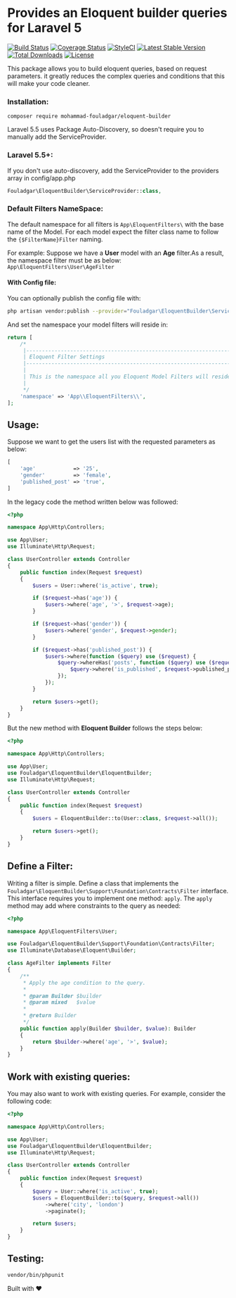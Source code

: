# Provides an Eloquent builder queries for Laravel 5

[![Build Status](https://travis-ci.org/mohammad-fouladgar/eloquent-builder.svg?branch=develop)](https://travis-ci.org/mohammad-fouladgar/eloquent-builder)
[![Coverage Status](https://coveralls.io/repos/github/mohammad-fouladgar/eloquent-builder/badge.svg?branch=develop)](https://coveralls.io/github/mohammad-fouladgar/eloquent-builder?branch=develop)
[![StyleCI](https://github.styleci.io/repos/144369188/shield?branch=develop)](https://github.styleci.io/repos/144369188)
[![Latest Stable Version](https://poser.pugx.org/mohammad-fouladgar/eloquent-builder/v/stable)](https://packagist.org/packages/mohammad-fouladgar/eloquent-builder)
[![Total Downloads](https://poser.pugx.org/mohammad-fouladgar/eloquent-builder/downloads)](https://packagist.org/packages/mohammad-fouladgar/eloquent-builder)
[![License](https://poser.pugx.org/mohammad-fouladgar/eloquent-builder/license)](https://packagist.org/packages/mohammad-fouladgar/eloquent-builder)

This package allows you to build eloquent queries, based on request parameters.
it greatly reduces the complex queries and conditions that this will make your code cleaner.

### Installation:
```shell
composer require mohammad-fouladgar/eloquent-builder
```
Laravel 5.5 uses Package Auto-Discovery, so doesn't require you to manually add the ServiceProvider.

### Laravel 5.5+:
If you don't use auto-discovery, add the ServiceProvider to the providers array in config/app.php
```php
Fouladgar\EloquentBuilder\ServiceProvider::class,
```

### Default Filters NameSpace:
The default namespace for all filters is  ``App\EloquentFilters\``  with the base name of the Model.
For each model expect the filter class name to follow the ``{$FilterName}Filter`` naming.

For example:
Suppose we have a **User** model with an **Age** filter.As a result, the namespace filter must be as below:
``
App\EloquentFilters\User\AgeFilter
``
#### With Config file:
You can optionally publish the config file with:
```sh
php artisan vendor:publish --provider="Fouladgar\EloquentBuilder\ServiceProvider" --tag="config"
```
And set the namespace your model filters will reside in:
```php
return [
    /*
     |--------------------------------------------------------------------------
     | Eloquent Filter Settings
     |--------------------------------------------------------------------------
     |
     | This is the namespace all you Eloquent Model Filters will reside
     |
     */
    'namespace' => 'App\\EloquentFilters\\',
];
```

## Usage:
Suppose we want to get the users list with the  requested parameters as below:
```php
[
    'age'            => '25',
    'gender'         => 'female',
    'published_post' => 'true',
]
```
In the legacy code the method written below was followed:
```php
<?php

namespace App\Http\Controllers;

use App\User;
use Illuminate\Http\Request;

class UserController extends Controller
{
    public function index(Request $request)
    {
        $users = User::where('is_active', true);

        if ($request->has('age')) {
            $users->where('age', '>', $request->age);
        }

        if ($request->has('gender')) {
            $users->where('gender', $request->gender);
        }

        if ($request->has('published_post')) {
            $users->where(function ($query) use ($request) {
                $query->whereHas('posts', function ($query) use ($request) {
                    $query->where('is_published', $request->published_post);
                });
            });
        }

        return $users->get();
    }
}
```
But the new method with **Eloquent Builder** follows the steps below:
```php
<?php

namespace App\Http\Controllers;

use App\User;
use Fouladgar\EloquentBuilder\EloquentBuilder;
use Illuminate\Http\Request;

class UserController extends Controller
{
    public function index(Request $request)
    {
        $users = EloquentBuilder::to(User::class, $request->all());

        return $users->get();
    }
}
```

## Define a Filter:
Writing a filter is simple. Define a class that implements the ``Fouladgar\EloquentBuilder\Support\Foundation\Contracts\Filter`` interface. This interface requires you to implement one method: ``apply``. The ``apply`` method may add where constraints to the query as needed:
```php
<?php

namespace App\EloquentFilters\User;

use Fouladgar\EloquentBuilder\Support\Foundation\Contracts\Filter;
use Illuminate\Database\Eloquent\Builder;

class AgeFilter implements Filter
{
    /**
     * Apply the age condition to the query.
     *
     * @param Builder $builder
     * @param mixed   $value
     *
     * @return Builder
     */
    public function apply(Builder $builder, $value): Builder
    {
        return $builder->where('age', '>', $value);
    }
}
```

## Work with existing queries:
You may also want to work with existing queries. For example, consider the following code:
```php
<?php

namespace App\Http\Controllers;

use App\User;
use Fouladgar\EloquentBuilder\EloquentBuilder;
use Illuminate\Http\Request;

class UserController extends Controller
{
    public function index(Request $request)
    {
        $query = User::where('is_active', true);
        $users = EloquentBuilder::to($query, $request->all())
            ->where('city', 'london')
            ->paginate();

        return $users;
    }
}
```

## Testing:
```sh
vendor/bin/phpunit
```
Built with :heart:
